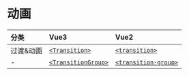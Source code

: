 # 动画

| 分类 | Vue3| Vue2 | 
| :--- | :--- | :--- | 
| 过渡&动画 | [`<Transition>`](https://vuejs.org/api/built-in-components.html#transition) | [`<transition>`](https://v2.cn.vuejs.org/v2/api/#transition) | 
| - | [`<TransitionGroup>`](https://vuejs.org/api/built-in-components.html#transitiongroup) | [`<transition-group>`](https://v2.cn.vuejs.org/v2/api/#transition-group) | 
